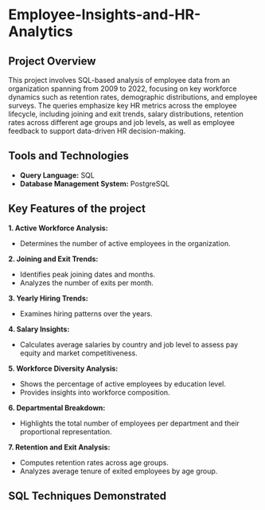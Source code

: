 # Employee-Insights-and-HR-Analytics

## Project Overview
This project involves SQL-based analysis of employee data from an organization spanning from 2009 to 2022, focusing on key workforce dynamics such as retention rates, demographic distributions, and employee surveys. The queries emphasize key HR metrics across the employee lifecycle, including joining and exit trends, salary distributions, retention rates across different age groups and job levels, as well as employee feedback to support data-driven HR decision-making.




## Tools and Technologies  
- __Query Language:__ SQL
- __Database Management System:__ PostgreSQL


## Key Features of the project

__1. Active Workforce Analysis:__
- Determines the number of active employees in the organization.

__2. Joining and Exit Trends:__
- Identifies peak joining dates and months.
- Analyzes the number of exits per month.

__3. Yearly Hiring Trends:__
- Examines hiring patterns over the years.

__4. Salary Insights:__
- Calculates average salaries by country and job level to assess pay equity and market competitiveness.

__5. Workforce Diversity Analysis:__
- Shows the percentage of active employees by education level.
- Provides insights into workforce composition.

__6. Departmental Breakdown:__
- Highlights the total number of employees per department and their proportional representation.

__7. Retention and Exit Analysis:__
- Computes retention rates across age groups.
- Analyzes average tenure of exited employees by age group.

## SQL Techniques Demonstrated
